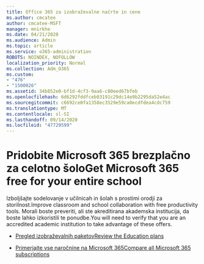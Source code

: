 ```yaml
---
title: Office 365 za izobraževalne načrte in cene
ms.author: cmcatee
author: cmcatee-MSFT
manager: mnirkhe
ms.date: 04/21/2020
ms.audience: Admin
ms.topic: article
ms.service: o365-administration
ROBOTS: NOINDEX, NOFOLLOW
localization_priority: Normal
ms.collection: Adm_O365
ms.custom:
- "476"
- "1500026"
ms.assetid: 34b852e0-bf1d-4cf3-9aa6-c80eed67bfeb
ms.openlocfilehash: 6d6292fddfceb03191c29dc14e9b2295da52e4ac
ms.sourcegitcommit: c6692ce0fa1358ec3529e59ca0ecdfdea4cdc759
ms.translationtype: MT
ms.contentlocale: sl-SI
ms.lasthandoff: 09/14/2020
ms.locfileid: "47729599"
---
```

# <a name="get-microsoft-365-free-for-your-entire-school"></a><span data-ttu-id="0751e-102">Pridobite Microsoft 365 brezplačno za celotno šolo</span><span class="sxs-lookup"><span data-stu-id="0751e-102">Get Microsoft 365 free for your entire school</span></span>

<span data-ttu-id="0751e-103">Izboljšajte sodelovanje v učilnicah in šolah s prostimi orodji za storilnost.</span><span class="sxs-lookup"><span data-stu-id="0751e-103">Improve classroom and school collaboration with free productivity tools.</span></span> <span data-ttu-id="0751e-104">Morali boste preveriti, ali ste akreditirana akademska institucija, da boste lahko izkoristili te ponudbe.</span><span class="sxs-lookup"><span data-stu-id="0751e-104">You will need to verify that you are an accredited academic institution to take advantage of these offers.</span></span>
  
- [<span data-ttu-id="0751e-105">Pregled izobraževalnih paketov</span><span class="sxs-lookup"><span data-stu-id="0751e-105">Review the Education plans</span></span>](https://products.office.com/academic/compare-office-365-education-plans)

- [<span data-ttu-id="0751e-106">Primerjajte vse naročnine na Microsoft 365</span><span class="sxs-lookup"><span data-stu-id="0751e-106">Compare all Microsoft 365 subscriptions</span></span>](https://products.office.com/business/compare-more-office-365-for-business-plans)